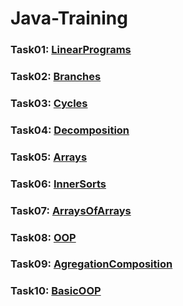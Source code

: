 # Java-Training
### Task01: [LinearPrograms](https://github.com/Tsarionok/Java-Training/tree/master/Task01_LinearPrograms)
### Task02: [Branches](https://github.com/Tsarionok/Java-Training/tree/master/Task02_Branches)
### Task03: [Cycles](https://github.com/Tsarionok/Java-Training/tree/master/Task03_Cycles)
### Task04: [Decomposition](https://github.com/Tsarionok/Java-Training/tree/master/Task04_Decomposition)
### Task05: [Arrays](https://github.com/Tsarionok/Java-Training/tree/master/Task05_Arrays)
### Task06: [InnerSorts](https://github.com/Tsarionok/Java-Training/tree/master/Task06_InnerSorts)
### Task07: [ArraysOfArrays](https://github.com/Tsarionok/Java-Training/tree/master/Task07_ArraysOfArrays)
### Task08: [OOP](https://github.com/Tsarionok/Java-Training/tree/master/Task08_OOP)
### Task09: [AgregationComposition](https://github.com/Tsarionok/Java-Training/tree/master/Task09_AgregationComposition)
### Task10: [BasicOOP](https://github.com/Tsarionok/Java-Training/tree/master/Task10_BasicOOP)
